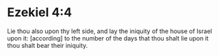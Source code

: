 # Ezekiel 4:4

Lie thou also upon thy left side, and lay the iniquity of the house of Israel upon it: [according] to the number of the days that thou shalt lie upon it thou shalt bear their iniquity.